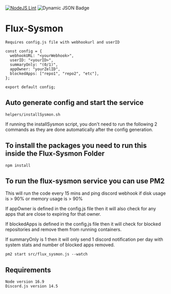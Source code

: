 [![NodeJS Lint](https://github.com/JKTUNING/Flux-Sysmon/actions/workflows/main.yml/badge.svg)](https://github.com/JKTUNING/Flux-Sysmon/actions/workflows/main.yml)
![Dynamic JSON Badge](https://img.shields.io/badge/dynamic/json?url=https%3A%2F%2Fraw.githubusercontent.com%2FJKTUNING%2FFlux-Sysmon%2Fmain%2Fpackage.json&query=%24.version&label=Version)


# Flux-Sysmon

```Requires config.js file with webhookurl and userID```
```
const config = {
  webhookURL: "<yourWebhook>",
  userID: "<yourID>",
  summaryOnly: "(0/1)",
  appOwner: "yourZelID",
  blockedApps: ["repo1", "repo2", "etc"],
};

export default config;
```
## Auto generate config and start the service
```helpers/installSysmon.sh```

If running the installSysmon script, you don't need to run the following 2 commands as they are done automatically after the config generation.

## To install the packages you need to run this inside the Flux-Sysmon Folder
```npm install```

## To run the flux-sysmon service you can use PM2
This will run the code every 15 mins and ping discord webhook if disk usage is > 90% or memory usage is > 90%

If appOwner is defined in the config.js file then it will also check for any apps that are close to expiring for that owner.

If blockedApps is defined in the config.js file then it will check for blocked repositories and remove them from running containers.

If summaryOnly is 1 then it will only send 1 discord notification per day with system stats and number of blocked apps removed.

```pm2 start src/flux_sysmon.js --watch```

## Requirements
```
Node version 16.9
Discord.js version 14.5
```
